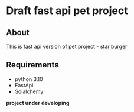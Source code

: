 # Draft fast api pet project

## About
This is fast api version of pet project - [star burger](https://github.com/DmitryTokyo/star-burger-onlineshop)

## Requirements
- python 3.10
- FastApi
- Sqlalchemy

**project under developing**